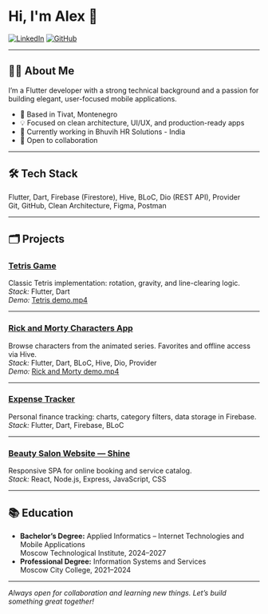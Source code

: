 # Hi, I'm Alex 👋

[![LinkedIn](https://img.shields.io/badge/LinkedIn-blue?logo=linkedin)](https://www.linkedin.com/in/alex-yu21) [![GitHub](https://img.shields.io/badge/GitHub-Alex--Yu21-black?logo=github)](https://github.com/Alex-Yu21)

---

## 👩‍💻 About Me

I’m a Flutter developer with a strong technical background and a passion for building elegant, user-focused mobile applications.

- 📍 Based in Tivat, Montenegro
- 💡 Focused on clean architecture, UI/UX, and production-ready apps
- 🚀 Currently working in Bhuvih HR Solutions - India
- 🤝 Open to collaboration

---

## 🛠️ Tech Stack

Flutter, Dart, Firebase (Firestore), Hive, BLoC, Dio (REST API), Provider  
Git, GitHub, Clean Architecture, Figma, Postman  

---

## 🗂️ Projects

### [Tetris Game](https://github.com/Alex-Yu21/tetris)
Classic Tetris implementation: rotation, gravity, and line-clearing logic.  
*Stack:* Flutter, Dart  
*Demo:* [Tetris demo.mp4](link-to-demo)

---

### [Rick and Morty Characters App](https://github.com/Alex-Yu21/rick_and_morty)
Browse characters from the animated series. Favorites and offline access via Hive.  
*Stack:* Flutter, Dart, BLoC, Hive, Dio, Provider  
*Demo:* [Rick and Morty demo.mp4](link-to-demo)

---

### [Expense Tracker](https://github.com/Alex-Yu21/expense_tracker)
Personal finance tracking: charts, category filters, data storage in Firebase.  
*Stack:* Flutter, Dart, Firebase, BLoC

---

### [Beauty Salon Website — Shine](https://github.com/Alex-Yu21/Shine)
Responsive SPA for online booking and service catalog.  
*Stack:* React, Node.js, Express, JavaScript, CSS

---

## 📚 Education

- **Bachelor’s Degree:** Applied Informatics – Internet Technologies and Mobile Applications  
  Moscow Technological Institute, 2024–2027
- **Professional Degree:** Information Systems and Services  
  Moscow City College, 2021–2024

---

*Always open for collaboration and learning new things. Let’s build something great together!*
